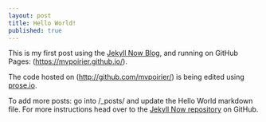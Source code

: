 ```yaml
---
layout: post
title: Hello World!
published: true
---
```


This is my first post using the [Jekyll Now Blog](https://github.com/barryclark/jekyll-now), and running on GitHub Pages: (https://mvpoirier.github.io/).

The code hosted on (http://github.com/mvpoirier/) is being edited using [prose.io](https://prose.io).

To add more posts: go into /_posts/ and update the Hello World markdown file. For more instructions head over to the [Jekyll Now repository](https://github.com/barryclark/jekyll-now) on GitHub.
